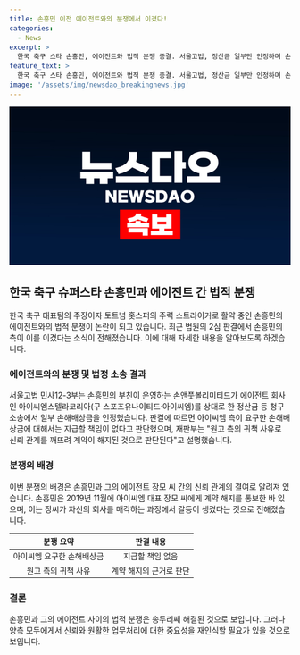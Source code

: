 ```yaml
---
title: 손흥민 이전 에이전트와의 분쟁에서 이겼다!
categories:
  - News
excerpt: >
  한국 축구 스타 손흥민, 에이전트와 법적 분쟁 종결. 서울고법, 정산금 일부만 인정하며 손흥민 우세. 2억4767만원 및 4억4000만원 관련 판결. 2019년 계약 해지 후 손흥민과 에이전트 사이 갈등. 소송에서 장씨 손해배상금 요구, 재판부는 일부만 인정. 손흥민/에이전트 갈등 사태 종결.
feature_text: >
  한국 축구 스타 손흥민, 에이전트와 법적 분쟁 종결. 서울고법, 정산금 일부만 인정하며 손흥민 우세. 2억4767만원 및 4억4000만원 관련 판결. 2019년 계약 해지 후 손흥민과 에이전트 사이 갈등. 소송에서 장씨 손해배상금 요구, 재판부는 일부만 인정. 손흥민/에이전트 갈등 사태 종결.
image: '/assets/img/newsdao_breakingnews.jpg'
---
```


<p><img src="/assets/img/newsdao_breakingnews.jpg" alt="koreaapp 속보" /></p>

<h2 data-ke-size="size26">한국 축구 슈퍼스타 손흥민과 에이전트 간 법적 분쟁</h2>

<p data-ke-size="size16">한국 축구 대표팀의 주장이자 토트넘 홋스퍼의 주력 스트라이커로 활약 중인 손흥민의 에이전트와의 법적 분쟁이 논란이 되고 있습니다. 최근 법원의 2심 판결에서 손흥민의 측이 이를 이겼다는 소식이 전해졌습니다. 이에 대해 자세한 내용을 알아보도록 하겠습니다.</p>

<h3>에이전트와의 분쟁 및 법정 소송 결과</h3>

<p data-ke-size="size16">서울고법 민사12-3부는 손흥민의 부친이 운영하는 손앤풋볼리미티드가 에이전트 회사인 아이씨엠스텔라코리아(구 스포츠유나이티드·아이씨엠)를 상대로 한 정산금 등 청구 소송에서 일부 손해배상금을 인정했습니다. 판결에 따르면 아이씨엠 측이 요구한 손해배상금에 대해서는 지급할 책임이 없다고 판단했으며, 재판부는 "원고 측의 귀책 사유로 신뢰 관계를 깨뜨려 계약이 해지된 것으로 판단된다"고 설명했습니다.</p>

<h3>분쟁의 배경</h3>

<p data-ke-size="size16">이번 분쟁의 배경은 손흥민과 그의 에이전트 장모 씨 간의 신뢰 관계의 결여로 알려져 있습니다. 손흥민은 2019년 11월에 아이씨엠 대표 장모 씨에게 계약 해지를 통보한 바 있으며, 이는 장씨가 자신의 회사를 매각하는 과정에서 갈등이 생겼다는 것으로 전해졌습니다.</p>

<table>
<thead>
<tr>
<th style="text-align: center;">분쟁 요약</th>
<th style="text-align: center;">판결 내용</th>
</tr>
</thead>
<tbody>
<tr>
<td style="text-align: center;">아이씨엠 요구한 손해배상금</td>
<td style="text-align: center;">지급할 책임 없음</td>
</tr>
<tr>
<td style="text-align: center;">원고 측의 귀책 사유</td>
<td style="text-align: center;">계약 해지의 근거로 판단</td>
</tr>
</tbody>
</table>

<h3>결론</h3>

<p data-ke-size="size16">손흥민과 그의 에이전트 사이의 법적 분쟁은 송두리째 해결된 것으로 보입니다. 그러나 양측 모두에게서 신뢰와 원활한 업무처리에 대한 중요성을 재인식할 필요가 있을 것으로 보입니다.</p>

